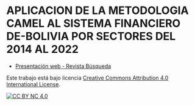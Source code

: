 # APLICACION DE LA METODOLOGIA CAMEL AL SISTEMA FINANCIERO DE-BOLIVIA POR SECTORES DEL 2014 AL 2022

- [Presentación web - Revista Búsqueda](#)

Este trabajo está bajo licencia 
[Creative Commons Attribution 4.0 International License][cc-by-nc].

[![CC BY NC 4.0][cc-by-nc-image]][cc-by-nc]

[cc-by-nc]: https://creativecommons.org/licenses/by-nc/4.0/
[cc-by-nc-image]: https://mirrors.creativecommons.org/presskit/buttons/70x10/png/by-nc.png
